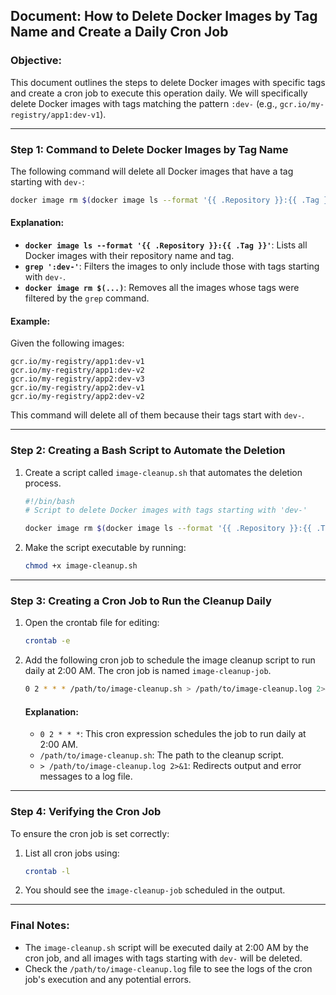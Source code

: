 ## Document: How to Delete Docker Images by Tag Name and Create a Daily Cron Job

### Objective:
This document outlines the steps to delete Docker images with specific tags and create a cron job to execute this operation daily. We will specifically delete Docker images with tags matching the pattern `:dev-` (e.g., `gcr.io/my-registry/app1:dev-v1`).

---

### Step 1: Command to Delete Docker Images by Tag Name

The following command will delete all Docker images that have a tag starting with `dev-`:

```bash
docker image rm $(docker image ls --format '{{ .Repository }}:{{ .Tag }}' | grep ':dev-')
```

#### Explanation:
- **`docker image ls --format '{{ .Repository }}:{{ .Tag }}'`**: Lists all Docker images with their repository name and tag.
- **`grep ':dev-'`**: Filters the images to only include those with tags starting with `dev-`.
- **`docker image rm $(...)`**: Removes all the images whose tags were filtered by the `grep` command.

#### Example:
Given the following images:
```
gcr.io/my-registry/app1:dev-v1
gcr.io/my-registry/app1:dev-v2
gcr.io/my-registry/app2:dev-v3
gcr.io/my-registry/app2:dev-v1
gcr.io/my-registry/app2:dev-v2
```
This command will delete all of them because their tags start with `dev-`.

---

### Step 2: Creating a Bash Script to Automate the Deletion

1. Create a script called `image-cleanup.sh` that automates the deletion process.
   
   ```bash
   #!/bin/bash
   # Script to delete Docker images with tags starting with 'dev-'
   
   docker image rm $(docker image ls --format '{{ .Repository }}:{{ .Tag }}' | grep ':dev-')
   ```

2. Make the script executable by running:

   ```bash
   chmod +x image-cleanup.sh
   ```

---

### Step 3: Creating a Cron Job to Run the Cleanup Daily

1. Open the crontab file for editing:

   ```bash
   crontab -e
   ```

2. Add the following cron job to schedule the image cleanup script to run daily at 2:00 AM. The cron job is named `image-cleanup-job`.

   ```bash
   0 2 * * * /path/to/image-cleanup.sh > /path/to/image-cleanup.log 2>&1
   ```

   #### Explanation:
   - `0 2 * * *`: This cron expression schedules the job to run daily at 2:00 AM.
   - `/path/to/image-cleanup.sh`: The path to the cleanup script.
   - `> /path/to/image-cleanup.log 2>&1`: Redirects output and error messages to a log file.

---

### Step 4: Verifying the Cron Job

To ensure the cron job is set correctly:
1. List all cron jobs using:

   ```bash
   crontab -l
   ```

2. You should see the `image-cleanup-job` scheduled in the output.

---

### Final Notes:
- The `image-cleanup.sh` script will be executed daily at 2:00 AM by the cron job, and all images with tags starting with `dev-` will be deleted.
- Check the `/path/to/image-cleanup.log` file to see the logs of the cron job's execution and any potential errors.

